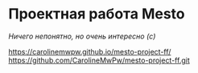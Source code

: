 # Проектная работа Mesto

*Ничего непонятно, но очень интересно (c)*

https://carolinemwpw.github.io/mesto-project-ff/
https://github.com/CarolineMwPw/mesto-project-ff.git
